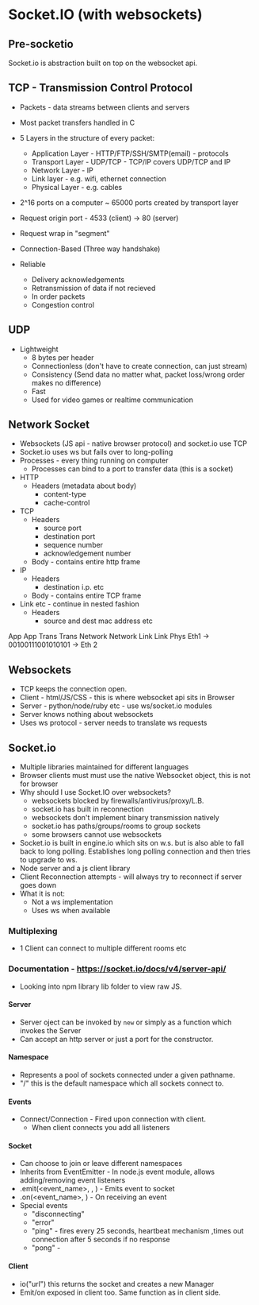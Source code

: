 # Socket.IO (with websockets)

## Pre-socketio
Socket.io is abstraction built on top on the websocket api.

## TCP - Transmission Control Protocol
- Packets - data streams between clients and servers
- Most packet transfers handled in C
- 5 Layers in the structure of every packet:
    - Application Layer - HTTP/FTP/SSH/SMTP(email) - protocols
    - Transport Layer - UDP/TCP - TCP/IP covers UDP/TCP and IP
    - Network Layer - IP
    - Link layer - e.g. wifi, ethernet connection
    - Physical Layer - e.g. cables
- 2^16 ports on a computer ~ 65000 ports created by transport layer
- Request origin port - 4533 (client) -> 80 (server)
- Request wrap in "segment"

- Connection-Based (Three way handshake)
- Reliable
    - Delivery acknowledgements
    - Retransmission of data if not recieved
    - In order packets
    - Congestion control

## UDP
- Lightweight
    - 8 bytes per header
    - Connectionless (don't have to create connection, can just stream)
    - Consistency (Send data no matter what, packet loss/wrong order makes no difference)
    - Fast
    - Used for video games or realtime communication


## Network Socket
- Websockets (JS api - native browser protocol) and socket.io use TCP
- Socket.io uses ws but fails over to long-polling
- Processes - every thing running on computer
    - Processes can bind to a port to transfer data (this is a socket)
- HTTP 
    - Headers (metadata about body)
        - content-type
        - cache-control
- TCP
    - Headers
        - source port
        - destination port
        - sequence number
        - acknowledgement number
    - Body - contains entire http frame
- IP
    - Headers
        - destination i.p. etc
    - Body - contains entire TCP frame
- Link etc - continue in nested fashion
    - Headers
        - source and dest mac address etc

App                             App
Trans                           Trans
Network                         Network
Link                            Link
Phys Eth1 -> 00100111001010101 -> Eth 2

## Websockets
- TCP keeps the connection open.
- Client - html/JS/CSS - this is where websocket api sits in Browser
- Server - python/node/ruby etc - use ws/socket.io modules
- Server knows nothing about websockets
- Uses ws protocol - server needs to translate ws requests

## Socket.io
- Multiple libraries maintained for different languages
- Browser clients must must use the native Websocket object, this is not for browser
- Why should I use Socket.IO over websockets?
    - websockets blocked by firewalls/antivirus/proxy/L.B.
    - socket.io has built in reconnection
    - websockets don't implement binary transmission natively
    - socket.io has paths/groups/rooms to group sockets
    - some browsers cannot use websockets
- Socket.io is built in engine.io which sits on w.s. but is also able to fall back to long polling. Establishes long polling connection and then tries to upgrade to ws.
- Node server and a js client library
- Client Reconnection attempts - will always try to reconnect if server goes down
- What it is not: 
    - Not a ws implementation
    - Uses ws when available

### Multiplexing
- 1 Client can connect to multiple different rooms etc

### Documentation - https://socket.io/docs/v4/server-api/
- Looking into npm library lib folder to view raw JS.
#### Server
- Server oject can be invoked by `new` or simply as a function which invokes the Server
- Can accept an http server or just a port for the constructor.

#### Namespace
- Represents a pool of sockets connected under a given pathname.
- "/" this is the default namespace which all sockets connect to.

#### Events
- Connect/Connection - Fired upon connection with client.
    - When client connects you add all listeners

#### Socket
- Can choose to join or leave different namespaces
- Inherits from EventEmitter - In node.js event module, allows adding/removing event listeners
- .emit(<event_name>, <args e.g. values>, <ack>) - Emits event to socket
- .on(<event_name>, <callback>) - On receiving an event 
- Special events
    - "disconnecting"
    - "error"
    - "ping" - fires every 25 seconds, heartbeat mechanism ,times out connection after 5 seconds if no response
    - "pong" - 

#### Client
- io("url") this returns the socket and creates a new Manager
- Emit/on exposed in client too. Same function as in client side.
